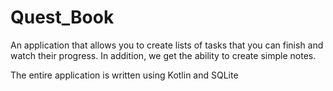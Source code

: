 # Quest_Book
 
An application that allows you to create lists of tasks that you can finish and watch their progress. In addition, we get the ability to create simple notes.

The entire application is written using Kotlin and SQLite
